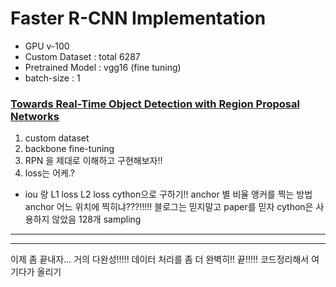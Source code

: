 # Faster R-CNN Implementation

- GPU v-100
- Custom Dataset : total 6287
- Pretrained Model : vgg16 (fine tuning)
- batch-size : 1

### [Towards Real-Time Object Detection with Region Proposal Networks](https://arxiv.org/pdf/1506.01497.pdf)

1. custom dataset
2. backbone fine-tuning
3. RPN 을 제대로 이해하고 구현해보자!!
4. loss는 어케.?
- iou 랑 L1 loss L2 loss cython으로 구하기!!
anchor 별 비율 앵커를 찍는 방법
anchor 어느 위치에 찍히냐???!!!!!
블로그는 믿지말고 paper를 믿자
cython은 사용하지 않았음
128개 sampling
---
---
이제 좀 끝내자...
거의 다완성!!!!!
데이터 처리를 좀 더 완벽히!!
끝!!!!!
코드정리해서 여기다가 올리기
